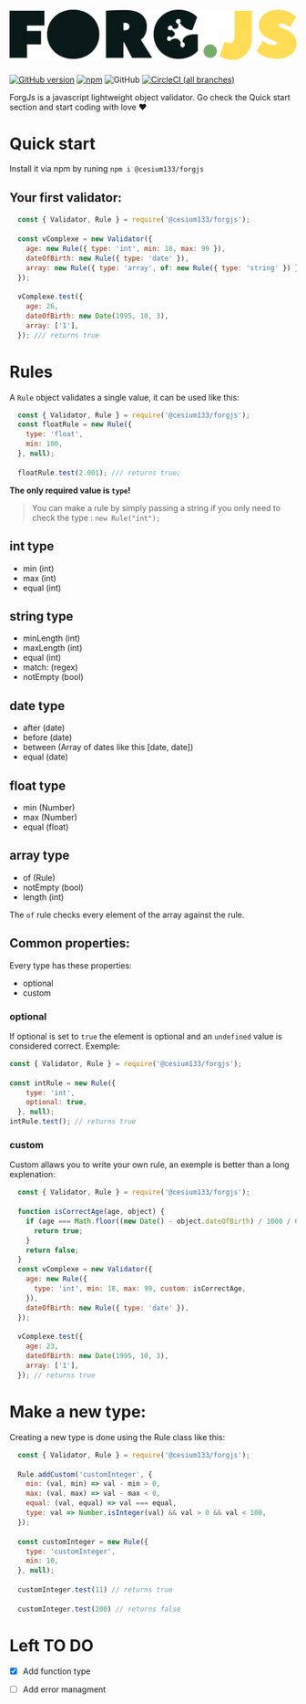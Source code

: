 # ![forgJs logo](./logo.png?raw=true)

[![GitHub version](https://badge.fury.io/gh/oussamahamdaoui%2Fforgjs.svg)](https://badge.fury.io/gh/oussamahamdaoui%2Fforgjs)
[![npm](https://img.shields.io/npm/v/@cesium133/forgjs.svg)]( https://www.npmjs.com/package/@cesium133/forgjs)
![GitHub](https://img.shields.io/github/license/mashape/apistatus.svg)
[![CircleCI (all branches)](https://img.shields.io/circleci/project/github/oussamahamdaoui/forgJs.svg)](https://circleci.com/gh/oussamahamdaoui/forgJs)


ForgJs is a javascript lightweight object validator. Go check the Quick start section and start coding with love :heart:

# Quick start

Install it via npm by runing `npm i @cesium133/forgjs`

## Your first validator:

```javascript 
  const { Validator, Rule } = require('@cesium133/forgjs');
  
  const vComplexe = new Validator({
    age: new Rule({ type: 'int', min: 18, max: 99 }),
    dateOfBirth: new Rule({ type: 'date' }),
    array: new Rule({ type: 'array', of: new Rule({ type: 'string' }) }),
  });

  vComplexe.test({
    age: 26,
    dateOfBirth: new Date(1995, 10, 3),
    array: ['1'],
  }); /// returns true

  ```
# Rules

A `Rule` object validates a single value, it can be used like this: 

```javascript
  const { Validator, Rule } = require('@cesium133/forgjs');
  const floatRule = new Rule({
    type: 'float',
    min: 100,
  }, null);

  floatRule.test(2.001); /// returns true;
```
**The only required value is `type`!**

> You can make a rule by simply passing a string if you only need to check the type : `new Rule("int");`

## int type

* min (int)
* max (int)
* equal (int)

## string type

* minLength (int)
* maxLength (int)
* equal (int)
* match: (regex)
* notEmpty (bool)

## date type 

* after (date)
* before (date)
* between (Array of dates like this [date, date])
* equal (date)

## float type

* min (Number)
* max (Number)
* equal (float)

## array type

* of (Rule)
* notEmpty (bool)
* length (int)

The `of` rule checks every element of the array against the rule.

## Common properties:

Every type has these properties: 
* optional
* custom

### optional

If optional is set to `true` the element is optional and an `undefined` value is considered correct.
Exemple:

```javascript
const { Validator, Rule } = require('@cesium133/forgjs');

const intRule = new Rule({
    type: 'int',
    optional: true,
  }, null);
intRule.test(); // returns true
```
### custom

Custom allaws you to write your own rule, an exemple is better than a long explenation:

```javascript
  const { Validator, Rule } = require('@cesium133/forgjs');
  
  function isCorrectAge(age, object) {
    if (age === Math.floor((new Date() - object.dateOfBirth) / 1000 / 60 / 60 / 24 / 30 / 12)) {
      return true;
    }
    return false;
  }
  const vComplexe = new Validator({
    age: new Rule({
      type: 'int', min: 18, max: 99, custom: isCorrectAge,
    }),
    dateOfBirth: new Rule({ type: 'date' }),
  });

  vComplexe.test({
    age: 23,
    dateOfBirth: new Date(1995, 10, 3),
    array: ['1'],
  }); // returns true

```
# Make a new type:

Creating a new type is done using the Rule class like this:

```javascript
  const { Validator, Rule } = require('@cesium133/forgjs'); 
  
  Rule.addCustom('customInteger', {
    min: (val, min) => val - min > 0,
    max: (val, max) => val - max < 0,
    equal: (val, equal) => val === equal,
    type: val => Number.isInteger(val) && val > 0 && val < 100,
  });

  const customInteger = new Rule({
    type: 'customInteger',
    min: 10,
  }, null);

  customInteger.test(11) // returns true

  customInteger.test(200) // returns false

```

# Left TO DO

- [x] Add function type
- [ ] Add error managment

